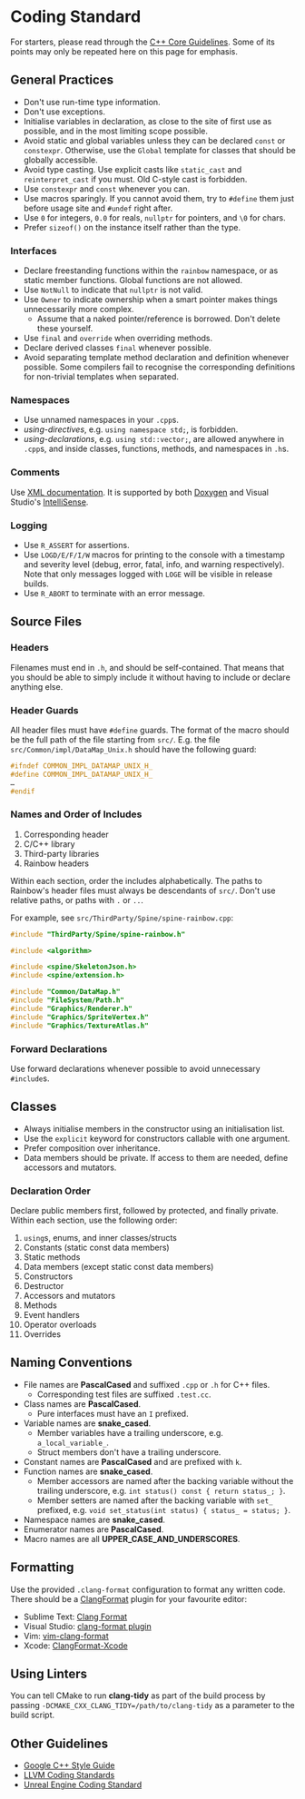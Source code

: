 # Coding Standard

For starters, please read through the
[C++ Core Guidelines](https://github.com/isocpp/CppCoreGuidelines). Some of its
points may only be repeated here on this page for emphasis.

## General Practices

* Don't use run-time type information.
* Don't use exceptions.
* Initialise variables in declaration, as close to the site of first use as
  possible, and in the most limiting scope possible.
* Avoid static and global variables unless they can be declared `const` or
  `constexpr`. Otherwise, use the `Global` template for classes that should be
  globally accessible.
* Avoid type casting. Use explicit casts like `static_cast` and
  `reinterpret_cast` if you must. Old C-style cast is forbidden.
* Use `constexpr` and `const` whenever you can.
* Use macros sparingly. If you cannot avoid them, try to `#define` them just
  before usage site and `#undef` right after.
* Use `0` for integers, `0.0` for reals, `nullptr` for pointers, and `\0` for
  chars.
* Prefer `sizeof()` on the instance itself rather than the type.

### Interfaces

* Declare freestanding functions within the `rainbow` namespace, or as static
  member functions. Global functions are not allowed.
* Use `NotNull` to indicate that `nullptr` is not valid.
* Use `Owner` to indicate ownership when a smart pointer makes things
  unnecessarily more complex.
  * Assume that a naked pointer/reference is borrowed. Don't delete these
    yourself.
* Use `final` and `override` when overriding methods.
* Declare derived classes `final` whenever possible.
* Avoid separating template method declaration and definition whenever possible.
  Some compilers fail to recognise the corresponding definitions for non-trivial
  templates when separated.

### Namespaces

* Use unnamed namespaces in your `.cpp`s.
* _using-directives_, e.g. `using namespace std;`, is forbidden.
* _using-declarations_, e.g. `using std::vector;`, are allowed anywhere in
  `.cpp`s, and inside classes, functions, methods, and namespaces in `.h`s.

### Comments

Use [XML documentation](https://msdn.microsoft.com/en-us/library/ms177226.aspx).
It is supported by both [Doxygen](http://doxygen.org/) and Visual Studio's
[IntelliSense](https://msdn.microsoft.com/en-us/library/hcw1s69b.aspx).

### Logging

* Use `R_ASSERT` for assertions.
* Use `LOGD/E/F/I/W` macros for printing to the console with a timestamp and
  severity level (debug, error, fatal, info, and warning respectively). Note
  that only messages logged with `LOGE` will be visible in release builds.
* Use `R_ABORT` to terminate with an error message.

## Source Files

### Headers

Filenames must end in `.h`, and should be self-contained. That means that you
should be able to simply include it without having to include or declare
anything else.

### Header Guards

All header files must have `#define` guards. The format of the macro should be
the full path of the file starting from `src/`. E.g. the file
`src/Common/impl/DataMap_Unix.h` should have the following guard:

```c++
#ifndef COMMON_IMPL_DATAMAP_UNIX_H_
#define COMMON_IMPL_DATAMAP_UNIX_H_
…
#endif
```

### Names and Order of Includes

1. Corresponding header
2. C/C++ library
3. Third-party libraries
4. Rainbow headers

Within each section, order the includes alphabetically. The paths to Rainbow's
header files must always be descendants of `src/`. Don't use relative paths, or
paths with `.` or `..`.

For example, see `src/ThirdParty/Spine/spine-rainbow.cpp`:

```c++
#include "ThirdParty/Spine/spine-rainbow.h"

#include <algorithm>

#include <spine/SkeletonJson.h>
#include <spine/extension.h>

#include "Common/DataMap.h"
#include "FileSystem/Path.h"
#include "Graphics/Renderer.h"
#include "Graphics/SpriteVertex.h"
#include "Graphics/TextureAtlas.h"
```

### Forward Declarations

Use forward declarations whenever possible to avoid unnecessary `#include`s.

## Classes

* Always initialise members in the constructor using an initialisation list.
* Use the `explicit` keyword for constructors callable with one argument.
* Prefer composition over inheritance.
* Data members should be private. If access to them are needed, define accessors
  and mutators.

### Declaration Order

Declare public members first, followed by protected, and finally private. Within
each section, use the following order:

1.  `using`s, enums, and inner classes/structs
2.  Constants (static const data members)
3.  Static methods
4.  Data members (except static const data members)
5.  Constructors
6.  Destructor
7.  Accessors and mutators
8.  Methods
9.  Event handlers
10. Operator overloads
11. Overrides

## Naming Conventions

* File names are **PascalCased** and suffixed `.cpp` or `.h` for C++ files.
  * Corresponding test files are suffixed `.test.cc`.
* Class names are **PascalCased**.
  * Pure interfaces must have an `I` prefixed.
* Variable names are **snake_cased**.
  * Member variables have a trailing underscore, e.g. `a_local_variable_`.
  * Struct members don't have a trailing underscore.
* Constant names are **PascalCased** and are prefixed with `k`.
* Function names are **snake_cased**.
  * Member accessors are named after the backing variable without the trailing
    underscore, e.g. `int status() const { return status_; }`.
  * Member setters are named after the backing variable with `set_` prefixed,
    e.g. `void set_status(int status) { status_ = status; }`.
* Namespace names are **snake_cased**.
* Enumerator names are **PascalCased**.
* Macro names are all **UPPER_CASE_AND_UNDERSCORES**.

## Formatting

Use the provided `.clang-format` configuration to format any written code. There
should be a [ClangFormat](http://clang.llvm.org/docs/ClangFormat.html) plugin
for your favourite editor:

* Sublime Text: [Clang Format](https://github.com/rosshemsley/SublimeClangFormat)
* Visual Studio: [clang-format plugin](http://llvm.org/builds/)
* Vim: [vim-clang-format](https://github.com/rhysd/vim-clang-format)
* Xcode: [ClangFormat-Xcode](https://github.com/travisjeffery/ClangFormat-Xcode)

## Using Linters

You can tell CMake to run **clang-tidy** as part of the build process by passing
`-DCMAKE_CXX_CLANG_TIDY=/path/to/clang-tidy` as a parameter to the build script.

## Other Guidelines

* [Google C++ Style Guide](https://google-styleguide.googlecode.com/svn/trunk/cppguide.html)
* [LLVM Coding Standards](http://llvm.org/docs/CodingStandards.html)
* [Unreal Engine Coding Standard](https://docs.unrealengine.com/latest/INT/Programming/Development/CodingStandard/)

